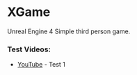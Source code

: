 # XGame
Unreal Engine 4 
Simple third person game. 
### Test Videos:

* [YouTube](https://youtu.be/m0owRec_KjE) - Test 1